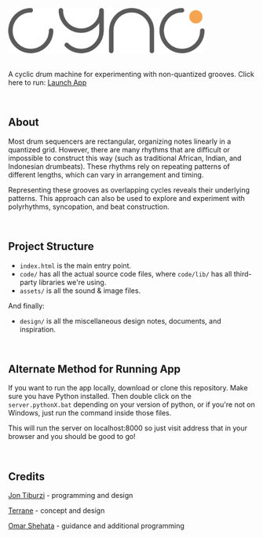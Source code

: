 <a href="https://tiburzi.github.io/cync/" target="_blank">
  <img src="assets/images/cync_logo.png" alt="cync" width="400">
</a>

<br>

<br>

A cyclic drum machine for experimenting with non-quantized grooves. Click here to run: <a href="https://tiburzi.github.io/cync/" target="blank">Launch App</a>

<br>

## About
Most drum sequencers are rectangular, organizing notes linearly in a quantized grid. However, there are many rhythms that are difficult or impossible to construct this way (such as traditional African, Indian, and Indonesian drumbeats). These rhythms rely on repeating patterns of different lengths, which can vary in arrangement and timing.

Representing these grooves as overlapping cycles reveals their underlying patterns. This approach can also be used to explore and experiment with polyrhythms, syncopation, and beat construction.

<br>

## Project Structure

* `index.html` is the main entry point.
* `code/` has all the actual source code files, where `code/lib/` has all third-party libraries we're using.
* `assets/` is all the sound & image files.

And finally:
* `design/` is all the miscellaneous design notes, documents, and inspiration.

<br>

## Alternate Method for Running App
If you want to run the app locally, download or clone this repository. Make sure you have Python installed. Then double click on the `server.pythonX.bat` depending on your version of python, or if you're not on Windows, just run the command inside those files.  

This will run the server on localhost:8000 so just visit address that in your browser and you should be good to go!

<br>

## Credits
[Jon Tiburzi](http://jontiburzi.com/) - programming and design

[Terrane](http://terranemusic.com/) - concept and design

[Omar Shehata](http://omarshehata.me/) - guidance and additional programming
